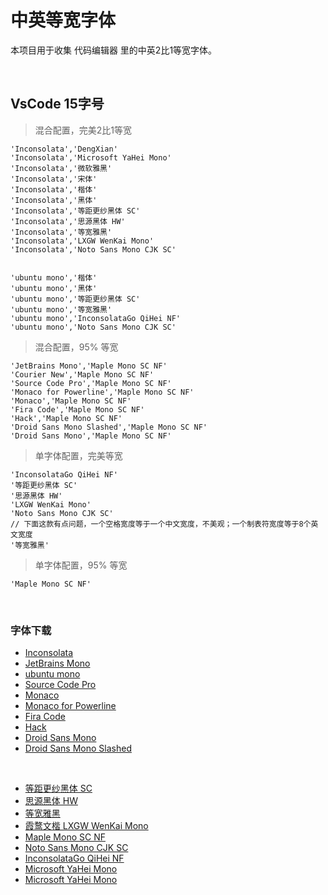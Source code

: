 # 中英等宽字体
本项目用于收集 代码编辑器 里的中英2比1等宽字体。


<br>

## VsCode 15字号

> 混合配置，完美2比1等宽
```
'Inconsolata','DengXian'
'Inconsolata','Microsoft YaHei Mono'
'Inconsolata','微软雅黑'
'Inconsolata','宋体'
'Inconsolata','楷体'
'Inconsolata','黑体'
'Inconsolata','等距更纱黑体 SC'
'Inconsolata','思源黑体 HW'
'Inconsolata','等宽雅黑'
'Inconsolata','LXGW WenKai Mono'
'Inconsolata','Noto Sans Mono CJK SC'


'ubuntu mono','楷体'
'ubuntu mono','黑体'
'ubuntu mono','等距更纱黑体 SC'
'ubuntu mono','等宽雅黑'
'ubuntu mono','InconsolataGo QiHei NF'
'ubuntu mono','Noto Sans Mono CJK SC'
```

> 混合配置，95% 等宽
```
'JetBrains Mono','Maple Mono SC NF'
'Courier New','Maple Mono SC NF'
'Source Code Pro','Maple Mono SC NF'
'Monaco for Powerline','Maple Mono SC NF'
'Monaco','Maple Mono SC NF'
'Fira Code','Maple Mono SC NF'
'Hack','Maple Mono SC NF'
'Droid Sans Mono Slashed','Maple Mono SC NF'
'Droid Sans Mono','Maple Mono SC NF'
```

> 单字体配置，完美等宽
```
'InconsolataGo QiHei NF'
'等距更纱黑体 SC'
'思源黑体 HW'
'LXGW WenKai Mono'
'Noto Sans Mono CJK SC'
// 下面这款有点问题，一个空格宽度等于一个中文宽度，不美观；一个制表符宽度等于8个英文宽度
'等宽雅黑'
```

> 单字体配置，95% 等宽
```
'Maple Mono SC NF'
```

<br>

### 字体下载
- [Inconsolata](https://fonts.google.com/specimen/Inconsolata)
- [JetBrains Mono](https://github.com/JetBrains/JetBrainsMono/releases)
- [ubuntu mono](https://fonts.google.com/specimen/Ubuntu+Mono)
- [Source Code Pro](https://fonts.google.com/specimen/Source+Code+Pro)
- [Monaco](https://github.com/cstrap/monaco-font)
- [Monaco for Powerline](https://github.com/cstrap/monaco-font)
- [Fira Code](https://github.com/tonsky/FiraCode/releases)
- [Hack](https://github.com/source-foundry/Hack/releases)
- [Droid Sans Mono](https://www.fontsquirrel.com/fonts/droid-sans-mono)
- [Droid Sans Mono Slashed](https://github.com/AlbertoDorado/droid-sans-mono-zeromod/tree/master)

<br>

- [等距更纱黑体 SC](https://github.com/be5invis/Sarasa-Gothic/releases)
- [思源黑体 HW](https://github.com/adobe-fonts/source-han-sans/releases)
- [等宽雅黑](https://www.fontke.com/font/10388647/download/)
- [霞鹜文楷 LXGW WenKai Mono](https://github.com/lxgw/LxgwWenKai/releases)
- [Maple Mono SC NF](https://github.com/subframe7536/maple-font/releases)
- [Noto Sans Mono CJK SC](https://github.com/notofonts/noto-cjk/releases)
- [InconsolataGo QiHei NF](https://github.com/allegiant/Hybrid-fonts)
- [Microsoft YaHei Mono](https://github.com/doggy8088/MicrosoftYaHeiMono-CP950/releases)
- [Microsoft YaHei Mono](https://github.com/regeditREG/Microsoft-YaHei-Mono)

